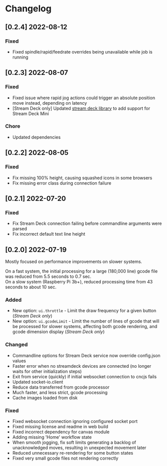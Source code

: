 # Changelog

## [0.2.4] 2022-08-12

### Fixed

* Fixed spindle/rapid/feedrate overrides being unavailable while job is running

## [0.2.3] 2022-08-07

### Fixed

* Fixed issue where rapid jog actions could trigger an absolute position move instead, depending on latency
* [Stream Deck only] Updated [stream deck library](https://github.com/julusian/node-elgato-stream-deck) to add support
for Stream Deck Mini

### Chore

* Updated dependencies

## [0.2.2] 2022-08-05

### Fixed

* Fix missing 100% height, causing squashed icons in some browsers
* Fix missing error class during connection failure

## [0.2.1] 2022-07-20

### Fixed

* Fix Stream Deck connection failing before commandline arguments were parsed
* Fix incorrect default text line height

## [0.2.0] 2022-07-19

Mostly focused on performance improvements on slower systems.

On a fast system, the initial processing for a large (180,000 line) gcode file was reduced from 5.5 seconds to 0.7 sec.  
On a slow system (Raspberry Pi 3b+), reduced processing time from 43 seconds to about 10 sec.

### Added

* New option: `ui.throttle` - Limit the draw frequency for a given button (_Stream Deck only_)
* New option: `ui.gcodeLimit` - Limit the number of lines of gcode that will be processed for slower systems,
affecting both gcode rendering, and gcode dimension display (_Stream Deck only_)

### Changed

* Commandline options for Stream Deck service now override config.json values
* Faster error when no streamdeck devices are connected (no longer waits for other initialization steps)
* Exit from service (quickly) if initial websocket connection to cncjs fails
* Updated socket-io.client
* Reduce data transferred from gcode processor
* Much faster, and less strict, gcode processing
* Cache images loaded from disk

### Fixed

* Fixed websocket connection ignoring configured socket port
* Fixed missing license and readme in web build
* Fixed incorrect dependency for canvas module
* Adding missing 'Home' workflow state
* When smooth jogging, fix soft limits generating a backlog of unacknowledged moves, resulting in unexpected movement later
* Reduced unnecessary re-rendering for some button states
* Fixed very small gcode files not rendering correctly
